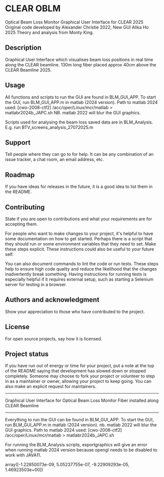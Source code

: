 # CLEAR OBLM
Optical Beam Loss Monitor Graphical User Interface for CLEAR 2025
Original code developed by Alexander Christie 2022, New GUI Alika Ho 2025
Theory and analysis from Monty King.

## Description
Graphical User Interface which visualises beam loss positions in real time along the CLEAR beamline. 
130m long fiber placed approx 40cm above the CLEAR Beamline 2025. 


## Usage
All functions and scripts to run the GUI are found in BLM_GUI_APP. To start the GUI, run BLM_GUI_APP.m in matlab (2024 version). Path to matlab 2024 used:
    [cwo-2008-ctf2] /acc/oper/Linux/mcr/matlab > matlabr2024b_JAPC.sh
NB. matlab 2022 will blur the GUI graphics. 

Scripts used for analysing the beam loss saved data are in BLM_Analysis. 
E.g. run BTV_screens_analysis_27072025.m 



## Support
Tell people where they can go to for help. It can be any combination of an issue tracker, a chat room, an email address, etc.

## Roadmap
If you have ideas for releases in the future, it is a good idea to list them in the README.

## Contributing
State if you are open to contributions and what your requirements are for accepting them.

For people who want to make changes to your project, it's helpful to have some documentation on how to get started. Perhaps there is a script that they should run or some environment variables that they need to set. Make these steps explicit. These instructions could also be useful to your future self.

You can also document commands to lint the code or run tests. These steps help to ensure high code quality and reduce the likelihood that the changes inadvertently break something. Having instructions for running tests is especially helpful if it requires external setup, such as starting a Selenium server for testing in a browser.

## Authors and acknowledgment
Show your appreciation to those who have contributed to the project.

## License
For open source projects, say how it is licensed.

## Project status
If you have run out of energy or time for your project, put a note at the top of the README saying that development has slowed down or stopped completely. Someone may choose to fork your project or volunteer to step in as a maintainer or owner, allowing your project to keep going. You can also make an explicit request for maintainers.





************************

Graphical User Interface for Optical Beam Loss Monitor Fiber installed along CLEAR Beamline


************************


Everything to run the GUI can be found in BLM_GUI_APP. To start the GUI, run BLM_GUI_APP.m in matlab (2024 version).
nb. matlab 2022 will blur the GUI graphics. Path to matlab 2024 used:
    [cwo-2008-ctf2] /acc/oper/Linux/mcr/matlab > matlabr2024b_JAPC.sh

For running the BLM_Analysis scripts, exportgraphics will give an error when running matlab 2024 version because opengl needs to be disabled to work with JAVA11. 


        
array([-1.22850073e-09,  5.05237755e-07, -9.22909293e-05,  1.46923503e+00])

